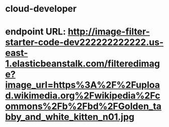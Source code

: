 # cloud-developer
# endpoint URL: http://image-filter-starter-code-dev222222222222.us-east-1.elasticbeanstalk.com/filteredimage?image_url=https%3A%2F%2Fupload.wikimedia.org%2Fwikipedia%2Fcommons%2Fb%2Fbd%2FGolden_tabby_and_white_kitten_n01.jpg